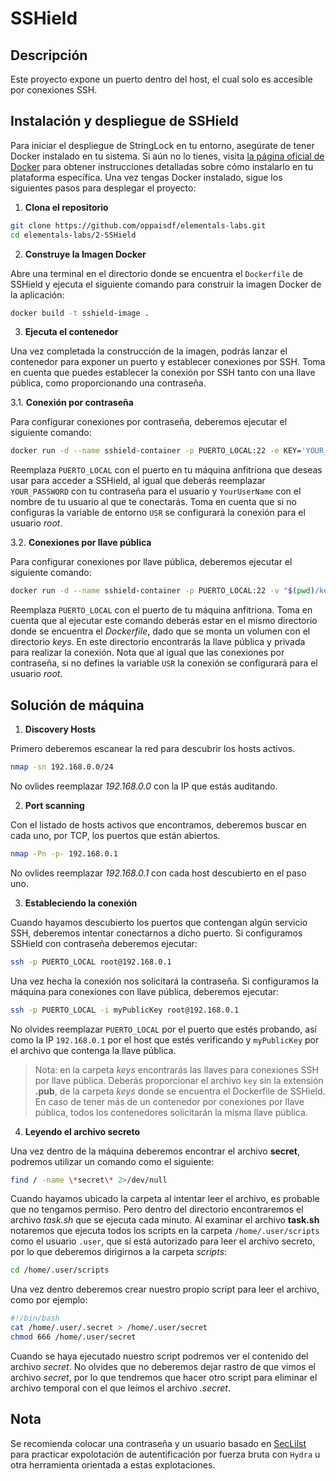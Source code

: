# SSHield

## Descripción
Este proyecto expone un puerto dentro del host, el cual solo es accesible por conexiones SSH.

## Instalación y despliegue de SSHield

Para iniciar el despliegue de StringLock en tu entorno, asegúrate de tener Docker instalado en tu sistema. Si aún no lo tienes, visita [la página oficial de Docker](https://docs.docker.com/get-docker/) para obtener instrucciones detalladas sobre cómo instalarlo en tu plataforma específica.
Una vez tengas Docker instalado, sigue los siguientes pasos para desplegar el proyecto:

1. **Clona el repositorio**

```bash
git clone https://github.com/oppaisdf/elementals-labs.git
cd elementals-labs/2-SSHield
```

2. **Construye la Imagen Docker**

Abre una terminal en el directorio donde se encuentra el `Dockerfile` de SSHield y ejecuta el siguiente comando para construir la imagen Docker de la aplicación:

```bash
docker build -t sshield-image .
```

3. **Ejecuta el contenedor**

Una vez completada la construcción de la imagen, podrás lanzar el contenedor para exponer un puerto y establecer conexiones por SSH.
Toma en cuenta que puedes establecer la conexión por SSH tanto con una llave pública, como proporcionando una contraseña.

3.1. **Conexión por contraseña**

Para configurar conexiones por contraseña, deberemos ejecutar el siguiente comando:

```bash
docker run -d --name sshield-container -p PUERTO_LOCAL:22 -e KEY='YOUR_PASSWORD' -e USR='YourUserName' sshield-image
```

Reemplaza `PUERTO_LOCAL` con el puerto en tu máquina anfitriona que deseas usar para acceder a SSHield, al igual que deberás reemplazar `YOUR_PASSWORD` con tu contraseña para el usuario y `YourUserName` con el nombre de tu usuario al que te conectarás.
Toma en cuenta que si no configuras la variable de entorno `USR` se configurará la conexión para el usuario _root_.

3.2. **Conexiones por llave pública**

Para configurar conexiones por llave pública, deberemos ejecutar el siguiente comando:

```bash
docker run -d --name sshield-container -p PUERTO_LOCAL:22 -v "$(pwd)/keys:/keys" -e USR='YourUserName' sshield-image
```

Reemplaza `PUERTO_LOCAL` con el puerto de tu máquina anfitriona. Toma en cuenta que al ejecutar este comando deberás estar en el mismo directorio donde se encuentra el _Dockerfile_, dado que se monta un volumen con el directorio _keys_. En este directorio encontrarás la llave pública y privada para realizar la conexión.
Nota que al igual que las conexiones por contraseña, si no defines la variable `USR` la conexión se configurará para el usuario _root_.

## Solución de máquina

1. **Discovery Hosts**

Primero deberemos escanear la red para descubrir los hosts activos.

```bash
nmap -sn 192.168.0.0/24
```

No ovlides reemplazar _192.168.0.0_ con la IP que estás auditando.

2. **Port scanning**

Con el listado de hosts activos que encontramos, deberemos buscar en cada uno, por TCP, los puertos que están abiertos.

```bash
nmap -Pn -p- 192.168.0.1
```

No ovlides reemplazar _192.168.0.1_ con cada host descubierto en el paso uno.

3. **Estableciendo la conexión**

Cuando hayamos descubierto los puertos que contengan algún servicio SSH, deberemos intentar conectarnos a dicho puerto. Si configuramos SSHield con contraseña deberemos ejecutar:

```bash
ssh -p PUERTO_LOCAL root@192.168.0.1
```

Una vez hecha la conexión nos solicitará la contraseña.
Si configuramos la máquina para conexiones con llave pública, deberemos ejecutar:

```bash
ssh -p PUERTO_LOCAL -i myPublicKey root@192.168.0.1
```

No olvides reemplazar `PUERTO_LOCAL` por el puerto que estés probando, así como la IP `192.168.0.1` por el host que estés verificando y `myPublicKey` por el archivo que contenga la llave pública.

> Nota: en la carpeta _keys_ encontrarás las llaves para conexiones SSH por llave pública. Deberás proporcionar el archivo `key` sin la extensión **.pub**, de la carpeta _keys_ donde se encuentra el Dockerfile de SSHield. En caso de tener más de un contenedor por conexiones por llave pública, todos los contenedores solicitarán la misma llave pública.

4. **Leyendo el archivo secreto**

Una vez dentro de la máquina deberemos encontrar el archivo **secret**, podremos utilizar un comando como el siguiente:

```bash
find / -name \*secret\* 2>/dev/null
```

Cuando hayamos ubicado la carpeta al intentar leer el archivo, es probable que no tengamos permiso. Pero dentro del directorio encontraremos el archivo *task.sh* que se ejecuta cada minuto.
Al examinar el archivo **task.sh** notaremos que ejecuta todos los scripts en la carpeta `/home/.user/scripts` como el usuario `.user`, que sí está autorizado para leer el archivo secreto, por lo que deberemos dirigirnos a la carpeta _scripts_:

```bash
cd /home/.user/scripts
```

Una vez dentro deberemos crear nuestro propio script para leer el archivo, como por ejemplo:

```bash
#!/bin/bash
cat /home/.user/.secret > /home/.user/secret
chmod 666 /home/.user/secret
```

Cuando se haya ejecutado nuestro script podremos ver el contenido del archivo *secret*. No olvides que no deberemos dejar rastro de que vimos el archivo _secret_, por lo que tendremos que hacer otro script para eliminar el archivo temporal con el que leímos el archivo _.secret_.

## Nota

Se recomienda colocar una contraseña y un usuario basado en [SecLilst](https://github.com/danielmiessler/SecLists) para practicar expolotación de autentificación por fuerza bruta con `Hydra` u otra herramienta orientada a estas explotaciones.
